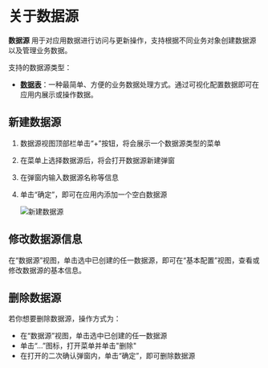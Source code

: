# 关于数据源

**数据源** 用于对应用数据进行访问与更新操作，支持根据不同业务对象创建数据源以及管理业务数据。

支持的数据源类型：
- **[数据表](./datatable.md)**：一种最简单、方便的业务数据处理方式。通过可视化配置数据即可在应用内展示或操作数据。

## 新建数据源

1. 数据源视图顶部栏单击“+”按钮，将会展示一个数据源类型的菜单
2. 在菜单上选择数据源后，将会打开数据源新建弹窗
3. 在弹窗内输入数据源名称等信息
4. 单击“确定”，即可在应用内添加一个空白数据源

    ![新建数据源](https://docimages.blob.core.chinacloudapi.cn/images/Kris/newdatasource.jpg)

## 修改数据源信息

在“数据源”视图，单击选中已创建的任一数据源，即可在“基本配置”视图，查看或修改数据源的基本信息。

## 删除数据源

若你想要删除数据源，操作方式为：
- 在“数据源”视图，单击选中已创建的任一数据源
- 单击“...”图标，打开菜单并单击"删除"
- 在打开的二次确认弹窗内，单击“确定”，即可删除数据源

